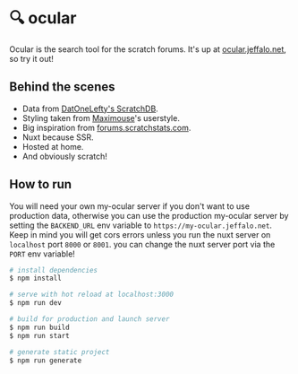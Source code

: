 # 🔍 ocular
Ocular is the search tool for the scratch forums.
It's up at [ocular.jeffalo.net](ocular.jeffalo.net), so try it out!

## Behind the scenes
- Data from [DatOneLefty's ScratchDB](https://scratchdb.lefty.one/).
- Styling taken from [Maximouse](https://scratch.mit.edu/users/Maximouse)'s userstyle.
- Big inspiration from [forums.scratchstats.com](https://forums.scratchstats.com).
- Nuxt because SSR.
- Hosted at home.
- And obviously scratch!

## How to run

You will need your own my-ocular server if you don't want to use production data, otherwise you can use the production my-ocular server by setting the `BACKEND_URL` env variable to `https://my-ocular.jeffalo.net`. Keep in mind you will get cors errors unless you run the nuxt server on `localhost` port `8000` or `8001`. you can change the nuxt server port via the `PORT` env variable!

```bash
# install dependencies
$ npm install

# serve with hot reload at localhost:3000
$ npm run dev

# build for production and launch server
$ npm run build
$ npm run start

# generate static project
$ npm run generate
```

